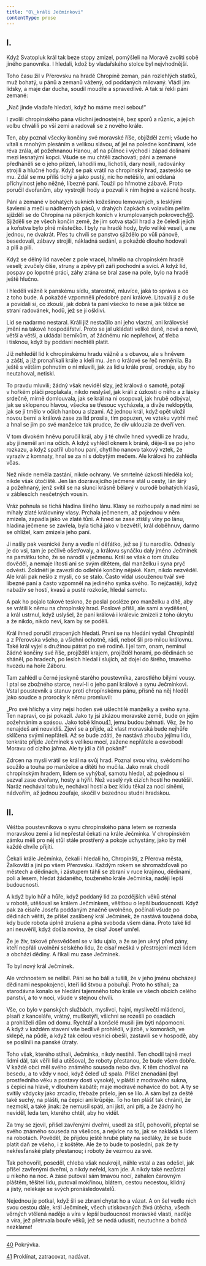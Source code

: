 ```yaml
---
title: "O\_králi Ječmínkovi"
contentType: prose
---
```


<section>

## I.

Když Svatopluk král tak beze stopy zmizel, pomýšleli na Moravě zvoliti sobě jiného panovníka. I hledali, kdož by vladařského stolce byl nejvhodnější.

Toho času žil v Přerovsku na hradě Chropíně zeman, pán rozlehlých statků, muž bohatý, u pánů a zemanů vážený, od poddaných milovaný. Vládl jim lidsky, a maje dar ducha, soudil moudře a spravedlivě. A tak si řekli páni zemané:

„Nač jinde vladaře hledati, když ho máme mezi sebou!“

I zvolili chropínského pána všichni jednostejně, bez sporů a různic, a jejich volbu chválili po vší zemi a radovali se z nového krále.

Ten, aby poznal všecky končiny své moravské říše, objížděl zemi; všude ho vítali s mnohým plesáním a velikou slávou, ať jel na poledne končinami, kde réva zrála, ať požehnanou Hanou, ať na půlnoc i východ i západ dolinami mezi lesnatými kopci. Všude se mu chtěli zachovati; páni a zemané předháněli se o jeho přízeň, lahodili mu, lichotili, dary nosili, radovánky strojili a hlučné hody. Když se pak vrátil na chropínský hrad, zastesklo se mu. Zdál se mu příliš tichý a jako pustý, nic ho netěšilo, ani oddaná příchylnost jeho něžné, líbezné paní. Toužil po hřmotné zábavě. Proto poručil dvořanům, aby vystrojili hody a pozvali k nim hojné a vzácné hosty.

Páni a zemané v bohatých sukních kožešinou lemovaných, s lesklými šavlemi a meči u nádherných pásů, v drahých čapkách s volavčím peřím sjížděli se do Chropína na pěkných koních v krumplovaných pokrovech[40](./resources/undefined). Sjížděli se ze všech končin země, že jim sotva stačil hrad a že čeledi jejich a koňstva bylo plné městečko. I byly na hradě hody, bylo veliké veselí, a ne jednou, ne dvakrát. Přes tu chvíli se panstvo sjíždělo po vůli pánově, besedovali, zábavy strojili, nákladná sedání, a pokaždé dlouho hodovali a pili a pili.

Když se dělný lid navečer z pole vracel, hřmělo na chropínském hradě veselí; zvučely číše, struny a zpěvy při záři pochodní a svící. A když lid, pospav po lopotné práci, záhy zrána se bral zase na pole, bylo na hradě ještě hlučno.

I hleděli vážně k panskému sídlu, starostně, mluvíce, jaká to správa a co z toho bude. A pokaždé vzpomněli předobré paní králové. Litovali jí z duše a povídali si, co zkouší, jak dobrá ta paní všecko to nese a jak těžce se straní radovánek, hodů, jež se jí oškliví.

Lid se nadarmo nestaral. Králi již nestačilo ani jeho vlastní, ani královské jmění na takové hospodářství. Proto se jal ukládati veliké daně, nové a nové, větší a větší, a ukládal berníkům, ať žádnému nic nepřehoví, ať třeba i tisknou, když by poddaní nechtěli platit.

Již nehleděl lid k chropínskému hradu vážně a s obavou, ale s hněvem a záští, a již pronaříkali krále a kleli mu. Jen o králové se řeč neměnila. Ba ještě s větším pohnutím o ní mluvili, jak za lid u krále prosí, oroduje, aby ho neutahoval, netiskl.

To pravdu mluvili; žádný však neviděl slzy, jež králová o samotě, potají v hořkém pláči proplakala, nikdo neslyšel, jak králi z úzkosti o něho a z lásky srdečně, mírně domlouvala, jak se král na ni osopoval, jak hrubě odbýval, jak se sklopenou hlavou, všecka se třesouc vycházela, a divže neklopýtla, jak se jí tmělo v očích hanbou a slzami. Až jednou král, když opět uložil novou berni a králová zase za lid prosila, tím popuzen, ve vzteku vytrhl meč a hnal se jím po své manželce tak prudce, že div uklouzla ze dveří ven.

V tom divokém hněvu poručil král, aby ji té chvíle hned vyvedli ze hradu, aby ji neměl ani na očích. A když vyhlédl oknem k bráně, děje-li se po jeho rozkazu, a když spatřil ubohou paní, chytl ho nanovo takový vztek, že vyraziv z komnaty, hnal se za ní s dobytým mečem. Ale králová ho zahlédla včas.

Než nikde neměla zastání, nikde ochrany. Ve smrtelné úzkosti hleděla kol; nikde však útočiště. Jen lán dozrávajícího ječmene stál u cesty, lán širý a požehnaný, jenž svítil se na slunci krásně bělavý v ourodě bohatých klasů, v záblescích nesčetných vousin.

Vráz pohnula se tichá hladina širého lánu. Klasy se rozhoupaly a nad nimi se míhaly zlaté královniny vlasy. Prchala ječmenem, až pojednou v něm zmizela, zapadla jako ve zlaté tůni. A hned se zase ztišily vlny po lánu, hladina ječmene se zavřela, byla tichá jako v bezvětří, král doběhnuv, darmo se ohlížel, kam zmizela jeho paní.

Ji našly pak vesnické ženy a vedle ní děťátko, jež se jí tu narodilo. Odnesly je do vsi, tam je pečlivě ošetřovaly, a královu synáčku daly jméno Ječmínek na památku toho, že se narodil v ječmenu. Král se však o tom útulku dověděl, a nemaje lítosti ani se svým dítětem, dal manželku i syna pryč odvésti. Žoldnéři je zavezli do odlehlé končiny nějaké. Kam, nikdo nezvěděl. Ale králi pak nešlo z mysli, co se stalo. Často vídal usouženou tvář své líbezné paní a často vzpomněl na jediného synka svého. To nejčastěji, když nabaživ se hostí, kvasů a pusté rozkoše, hledal samotu.

A pak ho pojalo takové teskno, že poslal posléze pro manželku a dítě, aby se vrátili k němu na chropínský hrad. Poslové přišli, ale sami a vyděšení, a král ustrnul, když uslyšel, že paní králová i králevic zmizeli z toho úkrytu a že nikdo, nikdo neví, kam by se poděli.

Král ihned poručil ztracených hledati. První se na hledání vydali Chropínští a z Přerovska všeho, a všichni ochotně, rádi, neboť šli pro milou královnu. Také král vyjel s družinou pátrat po své rodině. I jel tam, onam, neminul žádné končiny své říše, projížděl krajem, projížděl horami, po dědinách se sháněl, po hradech, po lesích hledal i slujích, až dojel do širého, tmavého hvozdu na hoře Záboru.

Tam zahlédl u černé jeskyně starého poustevníka, zarostlého bílými vousy. I ptal se zbožného starce, neví-li o jeho paní králové a synu Ječmínkovi. Vstal poustevník a stanuv proti chropínskému pánu, přísně na něj hleděl jako soudce a prorocky k němu promluvil:

„Pro své hříchy a viny nejsi hoden své ušlechtilé manželky a svého syna. Ten napraví, co jsi pokazil. Jako ty jsi zkázou moravské země, bude on jejím požehnáním a spásou. Jako tobě klnou[41](./resources/undefined), jemu budou žehnati. Věz, že ho nenajdeš ani neuvidíš. Zjeví se a přijde, až vlast moravská bude nejhůře sklíčena svými nepřáteli. Až se bude zdáti, že nastává zhouba jejímu lidu, tenkráte přijde Ječmínek s velikou mocí, zažene nepřátele a osvobodí Moravu od cizího jařma. Ale ty jdi a čiň pokání!“

Zdrcen na mysli vrátil se král na svůj hrad. Poznal svou vinu, svědomí ho soužilo a touha po manželce a dítěti ho mučila. Jako mrak chodil chropínským hradem, lidem se vyhýbal, samotu hledal, až pojednou si sezval zase dvořany, hosty a hýřil. Než veselý ryk cizích hostí ho neutěšil. Naráz nechával tabule, nechával hostí a bez klidu těkal za noci síněmi, nádvořím, až jednou zoufaje, skočil v bezednou studni hradskou.

## II.

Věštba poustevníkova o synu chropínského pána letem se roznesla moravskou zemí a lid nepřestal čekati na krále Ječmínka. V chropínském zámku měli pro něj stůl stále prostřený a pokoje uchystány, jako by měl každé chvíle přijíti.

Čekali krále Ječmínka, čekali i hledali ho, Chropínští, z Přerova města, Žalkovští a jiní po všem Přerovsku. Každým rokem se shromažďovali po městech a dědinách, i zástupem táhli se zbraní v ruce krajinou, dědinami, poli a lesem, hledat žádaného, touženého krále Ječmínka, naději lepší budoucnosti.

A když bylo hůř a hůře, když poddaný lid za pozdějších věků sténal v robotě, utěšoval se králem Ječmínkem, věštbou o lepší budoucnosti. Když pak za císaře Josefa poddaným značně uvolněno, počínali všude po dědinách věřiti, že přišel zaslíbený král Ječmínek, že nastává toužená doba, kdy bude robota úplně zrušena a plná svoboda všem dána. Proto také lid ani neuvěřil, když došla novina, že císař Josef umřel.

Že je živ, takové přesvědčení se v lidu ujalo, a že se jen ukryl před pány, kteří nepřáli uvolnění selského lidu, že císař mešká v přestrojení mezi lidem a obchází dědiny. A říkali mu zase Ječmínek.

To byl nový král Ječmínek.

Ale vrchnostem se nelíbil. Páni se ho báli a tušili, že v jeho jménu obcházejí dědinami nespokojenci, kteří lid štvou a pobuřují. Proto ho stíhali; za starodávna konalo se hledání tajemného toho krále ve všech obcích celého panství, a to v noci, všude v stejnou chvíli.

Vše, co bylo v panských službách, myslivci, hajní, myslivečtí mládenci, písaři z kanceláře, vrátný, mušketýři, všichni se rozešli po osadách a prohlíželi dům od domu. Rychtář a konšelé musili jim býti nápomocni. A když v každém stavení vše bedlivě prohlédli, v jizbě, v komorách, ve sklepě, na půdě, a když tak celou vesnici obešli, zastavili se v hospodě, aby se posilnili na panské útraty.

Toho však, kterého stíhali, Ječmínka, nikdy nestihli. Ten chodil tajně mezi lidmi dál, tak věřil lid a utěšoval, že roboty přestanou, že bude všem dobře. V každé obci měl svého známého souseda nebo dva. K těm chodíval na besedu, a to vždy v noci, když čeleď už spala. Přišel znenadání (byl prostředního věku a postavy dosti vysoké), v plášti z modravého sukna, s čepicí na hlavě, v dlouhém kabátě; maje modravé nohavice do bot. A ty se svítily vždycky jako zrcadlo, třebaže pršelo, jen se lilo. A sám byl za deště také suchý, na plášti, na čepici ani krůpěje. To ho ten plášť tak chránil, že nezmokl, a také jinak: že nemusil spáti, ani jísti, ani píti, a že žádný ho neviděl, leda ten, kterého chtěl, aby ho viděl.

Za tmy se zjevil, přišel zavřenými dveřmi, usedl za stůl, pohovořil, přeptal se svého známého souseda na všelicos, a nejvíce na to, jak se nakládá s lidem na robotách. Pověděl, že přijdou ještě hrubé platy na sedláky, že se bude platit daň ze všeho, i z koštěte. Ale že to bude to poslední, pak že ty nekřesťanské platy přestanou; i roboty že vezmou za své.

Tak pohovořil, poseděl, chleba však neukrojil, náhle vstal a zas odešel, jak přišel zavřenými dveřmi, a nikdy neřekl, kam jde. A nikdy také nezůstal u nikoho na noc. A zase putoval sám tmavou nocí, zahalen čarovným pláštěm, těšitel lidu, putoval mokřinou, blátem, cestou necestou, klidný a jistý, nelekaje se svých pronásledovatelů.

Nejednou je potkal, když šli se zbraní chytat ho a vázat. A on šel vedle nich svou cestou dále, král Ječmínek, všech utiskovaných živá útěcha, všech věrných vtělená naděje a víra v lepší budoucnost moravské vlasti, naděje a víra, jež přetrvala bouře věků, jež se nedá udusiti, neutuchne a bohdá nezklame!

* * *

[40](./resources/undefined) Pokrývka.

[41](./resources/undefined) Proklínat, zatracovat, nadávat.

</section>
